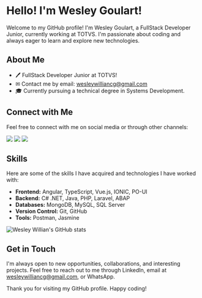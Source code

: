 # Hello! I'm Wesley Goulart!

Welcome to my GitHub profile! I'm Wesley Goulart, a FullStack Developer Junior, currently working at TOTVS. I'm passionate about coding and always eager to learn and explore new technologies.

## About Me

- 🖊 FullStack Developer Junior at TOTVS!
- ✉ Contact me by email: wesleywilliancg@gmail.com
- 🎓 Currently pursuing a technical degree in Systems Development.

## Connect with Me

Feel free to connect with me on social media or through other channels:

[<img src="https://img.shields.io/badge/-Gmail-%23333?style=flat&logo=gmail&logoColor=white">](mailto:wesleywilliancg@gmail.com)
[<img src="https://img.shields.io/badge/-LinkedIn-%230077B5?style=flat&logo=linkedin&logoColor=white">](https://www.linkedin.com/in/wesleywillian)
[<img src="https://img.shields.io/badge/WhatsApp-25D366?style=flat&logo=whatsapp&logoColor=white">](https://api.whatsapp.com/send?phone=5513996581756&text=Ol%C3%A1%20Wesley!)

## Skills

Here are some of the skills I have acquired and technologies I have worked with:

- **Frontend:** Angular, TypeScript, Vue.js, IONIC, PO-UI
- **Backend:** C# .NET, Java, PHP, Laravel, ABAP
- **Databases:** MongoDB, MySQL, SQL Server
- **Version Control:** Git, GitHub
- **Tools:** Postman, Jasmine


![Wesley Willian's GitHub stats](https://github-readme-stats.vercel.app/api?username=WesleywGoulart&show_icons=true&theme=radical)

## Get in Touch

I'm always open to new opportunities, collaborations, and interesting projects. Feel free to reach out to me through LinkedIn, email at wesleywilliancg@gmail.com, or WhatsApp.

Thank you for visiting my GitHub profile. Happy coding!

